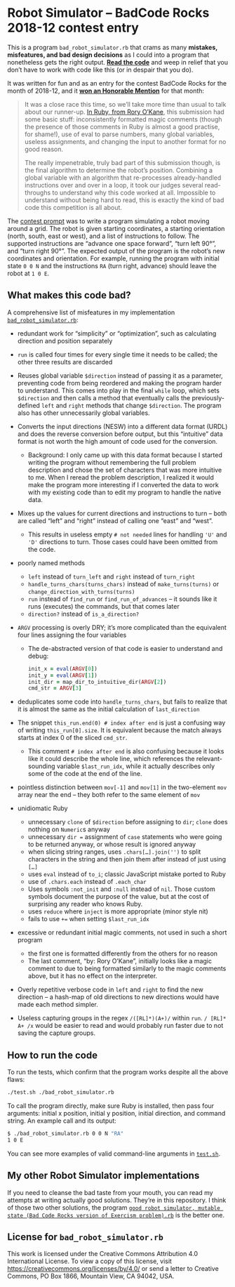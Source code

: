 # Robot Simulator – BadCode Rocks 2018-12 contest entry

This is a program `bad_robot_simulator.rb` that crams as many **mistakes, misfeatures, and bad design decisions** as I could into a program that nonetheless gets the right output. **[Read the code][bad_code]** and weep in relief that you don’t have to work with code like this (or in despair that you do).

It was written for fun and as an entry for the contest BadCode Rocks for the month of 2018-12, and it **[won an Honorable Mention](https://badcode.rocks/2019/025/december-teardown-robot-simulator/)** for that month:

> It was a close race this time, so we’ll take more time than usual to talk about our runner-up. [In Ruby, from Rory O’Kane](https://snark.badcode.rocks/archives/2019-January/000026.html), this submission had some basic stuff: inconsistently formatted magic comments (though the presence of those comments in Ruby is almost a good practise, for shame!), use of eval to parse numbers, many global variables, useless assignments, and changing the input to another format for no good reason.
>
> The really impenetrable, truly bad part of this submission though, is the final algorithm to determine the robot’s position. Combining a global variable with an algorithm that re-processes already-handled instructions over and over in a loop, it took our judges several read-throughs to understand why this code worked at all. Impossible to understand without being hard to read, this is exactly the kind of bad code this competition is all about.

The [contest prompt](https://badcode.rocks/2018/337/robot-simulator/) was to write a program simulating a robot moving around a grid. The robot is given starting coordinates, a starting orientation (north, south, east or west), and a list of instructions to follow. The supported instructions are “advance one space forward”, “turn left 90°”, and “turn right 90°”. The expected output of the program is the robot’s new coordinates and orientation. For example, running the program with initial state `0 0 N` and the instructions `RA` (turn right, advance) should leave the robot at `1 0 E`.

## What makes this code bad?

A comprehensive list of misfeatures in my implementation [`bad_robot_simulator.rb`][bad_code]:

[bad_code]: ./bad_robot_simulator.rb

- redundant work for “simplicity” or “optimization”, such as calculating direction and position separately
- `run` is called four times for every single time it needs to be called; the other three results are discarded
- Reuses global variable `$direction` instead of passing it as a parameter, preventing code from being reordered and making the program harder to understand. This comes into play in the final `while` loop, which sets `$direction` and then calls a method that eventually calls the previously-defined `left` and `right` methods that change `$direction`. The program also has other unnecessarily global variables.
- Converts the input directions (NESW) into a different data format (URDL) and does the reverse conversion before output, but this “intuitive” data format is not worth the high amount of code used for the conversion.
    - Background: I only came up with this data format because I started writing the program without remembering the full problem description and chose the set of characters that was more intuitive to me. When I reread the problem description, I realized it would make the program more interesting if I converted the data to work with my existing code than to edit my program to handle the native data.
- Mixes up the values for current directions and instructions to turn – both are called “left” and “right” instead of calling one “east” and “west”.
    - This results in useless empty `# not needed` lines for handling `'U'` and `'D'` directions to turn. Those cases could have been omitted from the code.
- poorly named methods
    - `left` instead of `turn_left` and `right` instead of `turn_right`
    - `handle_turns_chars(turns_chars)` instead of `make_turns(turns)` or `change_direction_with_turns(turns)`
    - `run` instead of `find_run` or `find_run_of_advances` – it sounds like it runs (executes) the commands, but that comes later
    - `direction?` instead of `is_a_direction?`
- `ARGV` processing is overly DRY; it’s more complicated than the equivalent four lines assigning the four variables
    -   The de-abstracted version of that code is easier to understand and debug:
        
        ~~~ruby
        init_x = eval(ARGV[0])
        init_y = eval(ARGV[1])
        init_dir = map_dir_to_intuitive_dir(ARGV[2])
        cmd_str = ARGV[3]
        ~~~

- deduplicates some code into `handle_turns_chars`, but fails to realize that it is almost the same as the initial calculation of `last_direction`
- The snippet `this_run.end(0) # index after end` is just a confusing way of writing `this_run[0].size`. It is equivalent because the match always starts at index 0 of the sliced `cmd_str`.
    - This comment `# index after end` is also confusing because it looks like it could describe the whole line, which references the relevant-sounding variable `$last_run_idx`, while it actually describes only some of the code at the end of the line.
- pointless distinction between `mov[-1]` and `mov[1]` in the two-element `mov` array near the end – they both refer to the same element of `mov`
- unidiomatic Ruby
    - unnecessary `clone` of `$direction` before assigning to `dir`; `clone` does nothing on `Numeric`s anyway
    - unnecessary `dir =` assignment of `case` statements who were going to be returned anyway, or whose result is ignored anyway
    - when slicing string ranges, uses `.chars[…].join('')` to split characters in the string and then join them after instead of just using `[…]`
    - uses `eval` instead of `to_i`; classic JavaScript mistake ported to Ruby
    - use of `.chars.each` instead of `.each_char`
    - Uses symbols `:not_init` and `:null` instead of `nil`. Those custom symbols document the purpose of the value, but at the cost of surprising any reader who knows Ruby.
    - uses `reduce` where `inject` is more appropriate (minor style nit)
    - fails to use `+=` when setting `$last_run_idx`
- excessive or redundant initial magic comments, not used in such a short program
    - the first one is formatted differently from the others for no reason
    - The last comment, “by: Rory O’Kane”, initially looks like a magic comment to due to being formatted similarly to the magic comments above, but it has no effect on the interpreter.
- Overly repetitive verbose code in `left` and `right` to find the new direction – a hash-map of old directions to new directions would have made each method simpler.
- Useless capturing groups in the regex `/([RL]*)(A+)/` within `run`. `/ [RL]* A+ /x` would be easier to read and would probably run faster due to not saving the capture groups.

## How to run the code

To run the tests, which confirm that the program works despite all the above flaws:

~~~sh
./test.sh ./bad_robot_simulator.rb
~~~

To call the program directly, make sure Ruby is installed, then pass four arguments: initial x position, initial y position, initial direction, and command string. An example call and its output:

~~~sh
$ ./bad_robot_simulator.rb 0 0 N "RA"
1 0 E
~~~

You can see more examples of valid command-line arguments in [`test.sh`](./test.sh).

## My other Robot Simulator implementations

If you need to cleanse the bad taste from your mouth, you can read my attempts at writing actually good solutions. They’re in this repository. I think of those two other solutions, the program [`good robot simulator, mutable state (Bad Code Rocks version of Exercism problem).rb`][best_code] is the better one.

[best_code]: ./good%20robot%20simulator,%20mutable%20state%20(Bad%20Code%20Rocks%20version%20of%20Exercism%20problem).rb

## License for `bad_robot_simulator.rb`

This work is licensed under the Creative Commons Attribution 4.0 International License. To view a copy of this license, visit https://creativecommons.org/licenses/by/4.0/ or send a letter to Creative Commons, PO Box 1866, Mountain View, CA 94042, USA.
